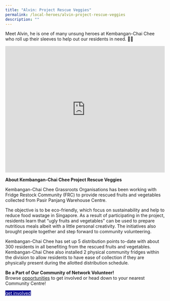 ```yaml
---
title: "Alvin: Project Rescue Veggies"
permalink: /local-heroes/alvin-project-rescue-veggies
description: ""
---
```

Meet Alvin, he is one of many unsung heroes at Kembangan-Chai Chee who roll up their sleeves to help out our residents in need. 👏🏼 

<iframe allowfullscreen="" frameborder="0" src="https://www.youtube.com/embed/9mMqH-aZjso" height="400" width="100%"></iframe>

<b>	About Kembangan-Chai Chee Project Rescue Veggies</b>

Kembangan-Chai Chee Grassroots Organisations has been working with Fridge Restock Community (FRC) to provide rescued fruits and vegetables collected from Pasir Panjang Warehouse Centre.

The objective is to be eco-friendly, which focus on sustainability and help to reduce food wastage in Singapore. As a result of participating in the project, residents learn that “ugly fruits and vegetables” can be used to prepare nutritious meals albeit with a little personal creativity. The initiatives also brought people together and step forward to community volunteering.

Kembangan-Chai Chee  has set up 5 distribution points to-date with about 300 residents in all benefiting from the rescued fruits and vegetables. Kembangan-Chai Chee  also installed 2 physical community fridges within the division to allow residents to have ease of collection if they are physically present during the allotted distribution schedule.

<b>	Be a Part of Our Community of Network Volunteer!</b>
<br>Browse [opportunities](/resources) to get involved or head down to your nearest Community Centre!
<div><a href="form.gov.sg" style="background-color:darkblue; color:white" class="bp-button is-uppercase search-button"> get involved </a></div>